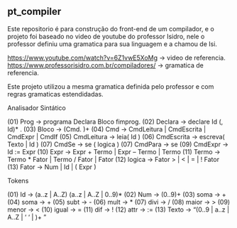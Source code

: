 ## pt_compiler
Este repositorio é para construção do front-end de um compilador, e o projeto foi baseado no video de youtube do professor Isidro, nele o professor definiu uma gramatica para sua linguagem e a chamou de Isi. 

https://www.youtube.com/watch?v=6Z1vwE5XoMg -> video de referencia.
https://www.professorisidro.com.br/compiladores/ -> gramatica de referencia.

Este projeto utilizou a mesma gramatica definida pelo professor e com regras gramaticas estendidadas.

Analisador Sintático

 (01) Prog       -> programa Declara Bloco fimprog.
 (02) Declara    -> declare Id (, Id)* .
 (03) Bloco      -> (Cmd. )+
 (04) Cmd        -> CmdLeitura | CmdEscrita | CmdExpr | CmdIf
 (05) CmdLeitura -> leia( Id )
 (06) CmdEscrita -> escreva( Texto | Id )
 (07) CmdSe      -> se ( logica )
 (07) CmdPara    -> se 
 (09) CmdExpr    -> Id := Expr
 (10) Expr       -> Expr + Termo  | Expr – Termo  | Termo
 (11) Termo      -> Termo * Fator | Termo / Fator | Fator
 (12) logica     -> Fator > | < | = | ! Fator
 (13) Fator      -> Num | Id | ( Expr )
 
 Tokens

(01) Id     -> (a..z | A..Z) (a..z | A..Z | 0..9)*
(02) Num    -> (0..9)+
(03) soma   -> +
(04) soma   -> +
(05) subt   -> -
(06) mult   -> *
(07) divi   -> /
(08) maior  -> >
(09) menor  -> <
(10) igual  -> =
(11) dif    -> !
(12) attr   -> :=
(13) Texto  -> “(0..9 | a..z | A..Z | ‘ ‘ | )+ ”

 
